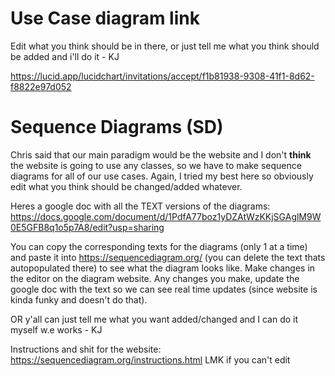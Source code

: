 
# Use Case diagram link
Edit what you think should be in there, or just tell me what you think should be added and i'll do it - KJ

https://lucid.app/lucidchart/invitations/accept/f1b81938-9308-41f1-8d62-f8822e97d052


# Sequence Diagrams (SD)

Chris said that our main paradigm would be the website and I don't **think** the website is going to use any classes, so we have to make
sequence diagrams for all of our use cases. Again, I tried my best here so obviously edit what you think should be changed/added whatever.

Heres a google doc with all the TEXT versions of the diagrams:
https://docs.google.com/document/d/1PdfA77boz1yDZAtWzKKjSGAglM9W0E5GFB8q1o5p7A8/edit?usp=sharing

You can copy the corresponding texts for the diagrams (only 1 at a time) and paste it into https://sequencediagram.org/ (you can delete the text thats autopopulated there) to see what the diagram looks like. Make changes in the editor on the diagram website. Any changes you make, update the google doc with the text so we can see real time updates (since website is kinda funky and doesn't do that).


OR y'all can just tell me what you want added/changed and I can do it myself w.e works - KJ

Instructions and shit for the website: https://sequencediagram.org/instructions.html
LMK if you can't edit


